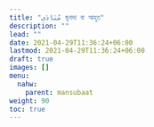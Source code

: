 ```yaml
---
title: "مُنَادَى মুনাদা বা আহুত"
description: ""
lead: ""
date: 2021-04-29T11:36:24+06:00
lastmod: 2021-04-29T11:36:24+06:00
draft: true
images: []
menu: 
  nahw:
    parent: mansubaat
weight: 90
toc: true
---
```



